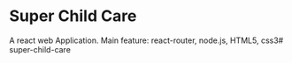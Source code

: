 # Super Child Care
A react web Application.
Main feature: react-router, node.js, HTML5, css3# super-child-care
